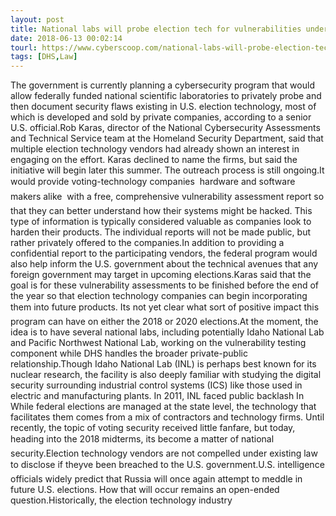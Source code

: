 ```yaml
---
layout: post
title: National labs will probe election tech for vulnerabilities under planned DHS program
date: 2018-06-13 00:02:14
tourl: https://www.cyberscoop.com/national-labs-will-probe-election-tech-vulnerabilities-planned-dhs-program/?category_news=technology
tags: [DHS,Law]
---
```

The government is currently planning a cybersecurity program that would allow federally funded national scientific laboratories to privately probe and then document security flaws existing in U.S. election technology, most of which is developed and sold by private companies, according to a senior U.S. official.Rob Karas, director of the National Cybersecurity Assessments and Technical Service team at the Homeland Security Department, said that multiple election technology vendors had already shown an interest in engaging on the effort. Karas declined to name the firms, but said the initiative will begin later this summer. The outreach process is still ongoing.It would provide voting-technology companies  hardware and software makers alike  with a free, comprehensive vulnerability assessment report so that they can better understand how their systems might be hacked. This type of information is typically considered valuable as companies look to harden their products. The individual reports will not be made public, but rather privately offered to the companies.In addition to providing a confidential report to the participating vendors, the federal program would also help inform the U.S. government about the technical avenues that any foreign government may target in upcoming elections.Karas said that the goal is for these vulnerability assessments to be finished before the end of the year so that election technology companies can begin incorporating them into future products. Its not yet clear what sort of positive impact this program can have on either the 2018 or 2020 elections.At the moment, the idea is to have several national labs, including potentially Idaho National Lab and Pacific Northwest National Lab, working on the vulnerability testing component while DHS handles the broader private-public relationship.Though Idaho National Lab (INL) is perhaps best known for its nuclear research, the facility is also deeply familiar with studying the digital security surrounding industrial control systems (ICS) like those used in electric and manufacturing plants. In 2011, INL faced public backlash In While federal elections are managed at the state level, the technology that facilitates them comes from a mix of contractors and technology firms. Until recently, the topic of voting security received little fanfare, but today, heading into the 2018 midterms, its become a matter of national security.Election technology vendors are not compelled under existing law to disclose if theyve been breached to the U.S. government.U.S. intelligence officials widely predict that Russia will once again attempt to meddle in future U.S. elections. How that will occur remains an open-ended question.Historically, the election technology industry 